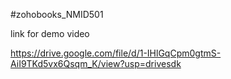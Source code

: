 #zohobooks_NMID501

link for demo video

https://drive.google.com/file/d/1-IHlGqCpm0gtmS-AiI9TKd5vx6Qsqm_K/view?usp=drivesdk

